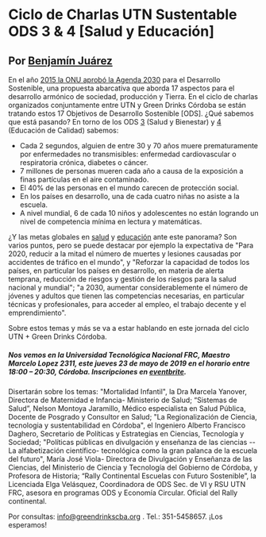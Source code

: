 Ciclo de Charlas UTN Sustentable ODS 3 & 4 \[Salud y Educación\]
================================================================

Por [Benjamín Juárez](benjaminjuarezarlt@greendrinkscba.org)
------------------------------------------------------------

En el año [2015 la ONU aprobó la Agenda
2030](https://www.un.org/sustainabledevelopment/es/) para el Desarrollo
Sostenible, una propuesta abarcativa que aborda 17 aspectos para el
desarrollo armónico de sociedad, producción y Tierra. En el ciclo de
charlas organizados conjuntamente entre UTN y Green Drinks Córdoba se
están tratando estos 17 Objetivos de Desarrollo Sostenible \[ODS\]. ¿Qué
sabemos que está pasando? En torno de los ODS
[3](https://www.undp.org/content/undp/es/home/sustainable-development-goals/goal-3-good-health-and-well-being.html)
(Salud y Bienestar) y
[4](https://www.undp.org/content/undp/es/home/sustainable-development-goals/goal-4-quality-education.html)
(Educación de Calidad) sabemos:

-   Cada 2 segundos, alguien de entre 30 y 70 años muere prematuramente
    por enfermedades no transmisibles: enfermedad cardiovascular o
    respiratoria crónica, diabetes o cáncer.
-   7 millones de personas mueren cada año a causa de la exposición a
    finas partículas en el aire contaminado.
-   El 40% de las personas en el mundo carecen de protección social.
-   En los países en desarrollo, una de cada cuatro niñas no asiste a
    la escuela.
-   A nivel mundial, 6 de cada 10 niños y adolescentes no están logrando
    un nivel de competencia mínima en lectura y matemáticas.

¿Y las metas globales en
[salud](https://www.un.org/sustainabledevelopment/es/health/) y
[educación](https://www.un.org/sustainabledevelopment/es/education/)
ante este panorama? Son varios puntos, pero se puede destacar por
ejemplo la expectativa de "Para 2020, reducir a la mitad el número de
muertes y lesiones causadas por accidentes de tráfico en el mundo", y
"Reforzar la capacidad de todos los países, en particular los países en
desarrollo, en materia de alerta temprana, reducción de riesgos y
gestión de los riesgos para la salud nacional y mundial"; "a 2030,
aumentar considerablemente el número de jóvenes y adultos que tienen las
competencias necesarias, en particular técnicas y profesionales, para
acceder al empleo, el trabajo decente y el emprendimiento".

Sobre estos temas y más se va a estar hablando en este jornada del ciclo
UTN + Green Drinks Córdoba.

##### Nos vemos en la Universidad Tecnológica Nacional FRC, Maestro Marcelo Lopez 2311, este jueves 23 de mayo de 2019 en el horario entre 18:00 – 20:30, Córdoba. Inscripciones en [eventbrite](Utnsustentable2.eventbrite.com).

Disertarán sobre los temas: "Mortalidad Infantil", la Dra Marcela
Yanover, Directora de Maternidad e Infancia- Ministerio de Salud;
“Sistemas de Salud”, Nelson Montoya Jaramillo, Médico especialista en
Salud Pública, Docente de Posgrado y Consultor en Salud; "La
Regionalización de Ciencia, tecnologia y sustentabilidad en Córdoba", el
Ingeniero Alberto Francisco Daghero, Secretario de Políticas y
Estrategias en Ciencias, Tecnología y Sociedad; "Políticas públicas en
divulgación y enseñanza de las ciencias -- La alfabetización científico-
tecnológica como la gran palanca de la escuela del futuro", María José
Viola- Directora de Divulgación y Enseñanza de las Ciencias, del
Ministerio de Ciencia y Tecnología del Gobierno de Córdoba, y Profesora
de Historia; “Rally Continental Escuelas con Futuro Sostenible”, la
Licenciada Elga Velásquez, Coordinadora de ODS Sec. de VI y RSU UTN FRC,
asesora en programas ODS y Economía Circular. Oficial del Rally
continental.

Por consultas: [info@greendrinkscba.org](info@greendrinkscba.org) .
Tel.: 351-5458657. ¡Los esperamos!
